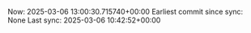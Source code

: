 Now: 2025-03-06 13:00:30.715740+00:00 Earliest commit since sync: None Last sync: 2025-03-06 10:42:52+00:00
